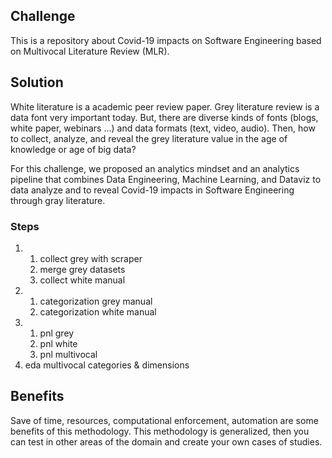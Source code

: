 ## Challenge
This is a repository about Covid-19 impacts on Software Engineering based on Multivocal Literature Review (MLR).

## Solution
White literature is a academic peer review paper.
Grey literature review is a data font very important today.
But, there are diverse kinds of fonts (blogs, white paper, webinars ...) and data formats (text, video, audio). Then, how to collect, analyze, and reveal the grey literature value in the age of knowledge or age of big data?

For this challenge, we proposed an analytics mindset and an analytics pipeline that combines Data Engineering, Machine Learning, and Dataviz to data analyze and to reveal Covid-19 impacts in Software Engineering through gray literature.

### Steps
1. 
    1. collect grey with scraper
    2. merge   grey datasets 
    3. collect white	manual
2.
    1. categorization grey	manual
    2. categorization white	manual
3.
    1. pnl grey
    2. pnl white
    3. pnl multivocal
4. eda multivocal categories & dimensions

## Benefits
Save of time, resources, computational enforcement, automation are some benefits of this methodology. This methodology is generalized, then you can test in other areas of the domain and create your own cases of studies.
